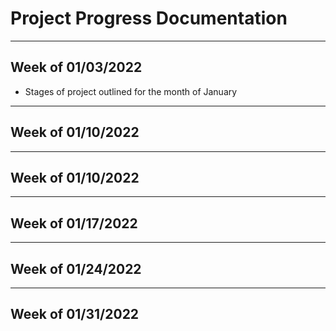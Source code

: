 # Project Progress Documentation

***

## Week of 01/03/2022

+ Stages of project outlined for the month of January

***

## Week of 01/10/2022

***

## Week of 01/10/2022

***

## Week of 01/17/2022

***

## Week of 01/24/2022

***

## Week of 01/31/2022